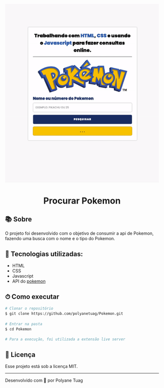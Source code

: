 <div align="center">
  <img justify-content="center" width= '800' src="./assets/gifPokemon.gif" />
  <h1>Procurar Pokemon</h1>
</div>

## 📚 Sobre

O projeto foi desenvolvido com o objetivo de consumir a api de Pokemon, fazendo uma busca com o nome e o tipo do Pokemon.

## 🚀 Tecnologias utilizadas:

- HTML
- CSS
- Javascript
- API do <a href='https://pokeapi.co'>pokemon</a>

## ⏱ Como executar

```bash
# Clonar o repositório
$ git clone https://github.com/polyanetuag/Pokemon.git

# Entrar na pasta
$ cd Pokemon

# Para a execução, foi utilizada a extensão live server

```

## 📝 Licença

Esse projeto está sob a licença MIT.

---

Desenvolvido com 💜 por Polyane Tuag
